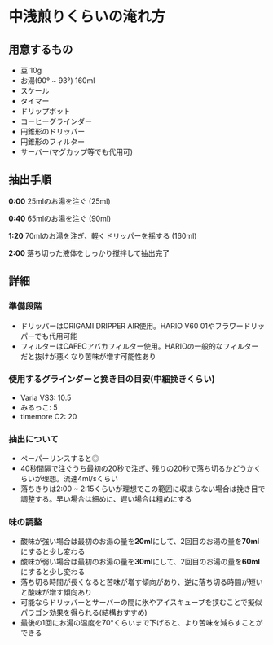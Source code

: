 # 中浅煎りくらいの淹れ方

## 用意するもの

- 豆 10g
- お湯(90° ~ 93°) 160ml
- スケール
- タイマー
- ドリップポット
- コーヒーグラインダー
- 円錐形のドリッパー
- 円錐形のフィルター
- サーバー(マグカップ等でも代用可)

## 抽出手順

**0:00** 25mlのお湯を注ぐ (25ml)

**0:40** 65mlのお湯を注ぐ (90ml)

**1:20** 70mlのお湯を注ぎ、軽くドリッパーを揺する (160ml)

**2:00** 落ち切った液体をしっかり撹拌して抽出完了

## 詳細

### 準備段階
- ドリッパーはORIGAMI DRIPPER AIR使用。HARIO V60 01やフラワードリッパーでも代用可能
- フィルターはCAFECアバカフィルター使用。HARIOの一般的なフィルターだと抜けが悪くなり苦味が増す可能性あり

### 使用するグラインダーと挽き目の目安(中細挽きくらい)
- Varia VS3: 10.5
- みるっこ: 5
- timemore C2: 20

### 抽出について
- ペーパーリンスすると◎
- 40秒間隔で注ぐうち最初の20秒で注ぎ、残りの20秒で落ち切るかどうかくらいが理想。流速4ml/sくらい
- 落ちきりは2:00 ~ 2:15くらいが理想でこの範囲に収まらない場合は挽き目で調整する。早い場合は細めに、遅い場合は粗めにする

### 味の調整
- 酸味が強い場合は最初のお湯の量を**20ml**にして、2回目のお湯の量を**70ml**にすると少し変わる
- 酸味が弱い場合は最初のお湯の量を**30ml**にして、2回目のお湯の量を**60ml**にすると少し変わる
- 落ち切る時間が長くなると苦味が増す傾向があり、逆に落ち切る時間が短いと酸味が増す傾向あり
- 可能ならドリッパーとサーバーの間に氷やアイスキューブを挟むことで擬似パラゴン効果を得られる(結構おすすめ)
- 最後の1回にお湯の温度を70°くらいまで下げると、より苦味を減らすことができる
